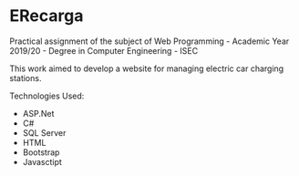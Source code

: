 # ERecarga
Practical assignment of the subject of Web Programming - Academic Year 2019/20 - Degree in Computer Engineering - ISEC

This work aimed to develop a website for managing electric car charging stations.

Technologies Used:
- ASP.Net
- C#
- SQL Server
- HTML
- Bootstrap
- Javasctipt
